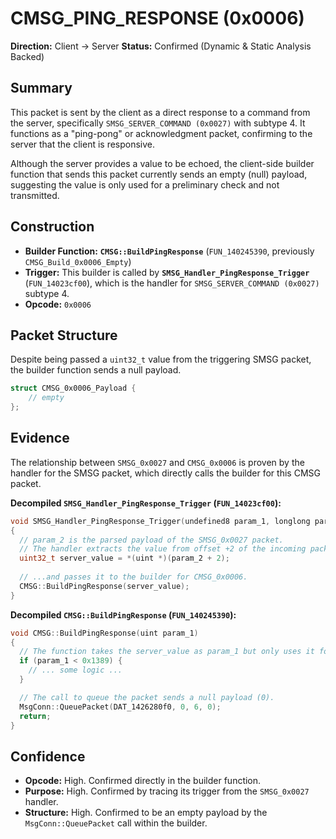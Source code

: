 # CMSG_PING_RESPONSE (0x0006)

**Direction:** Client -> Server
**Status:** Confirmed (Dynamic & Static Analysis Backed)

## Summary

This packet is sent by the client as a direct response to a command from the server, specifically `SMSG_SERVER_COMMAND (0x0027)` with subtype 4. It functions as a "ping-pong" or acknowledgment packet, confirming to the server that the client is responsive.

Although the server provides a value to be echoed, the client-side builder function that sends this packet currently sends an empty (null) payload, suggesting the value is only used for a preliminary check and not transmitted.

## Construction

*   **Builder Function:** **`CMSG::BuildPingResponse`** (`FUN_140245390`, previously `CMSG_Build_0x0006_Empty`)
*   **Trigger:** This builder is called by **`SMSG_Handler_PingResponse_Trigger`** (`FUN_14023cf00`), which is the handler for `SMSG_SERVER_COMMAND (0x0027)` subtype 4.
*   **Opcode:** `0x0006`

## Packet Structure

Despite being passed a `uint32_t` value from the triggering SMSG packet, the builder function sends a null payload.

```cpp
struct CMSG_0x0006_Payload {
    // empty
};
```

## Evidence

The relationship between `SMSG_0x0027` and `CMSG_0x0006` is proven by the handler for the SMSG packet, which directly calls the builder for this CMSG packet.

**Decompiled `SMSG_Handler_PingResponse_Trigger` (`FUN_14023cf00`):**
```c
void SMSG_Handler_PingResponse_Trigger(undefined8 param_1, longlong param_2)
{
  // param_2 is the parsed payload of the SMSG_0x0027 packet.
  // The handler extracts the value from offset +2 of the incoming packet...
  uint32_t server_value = *(uint *)(param_2 + 2);
  
  // ...and passes it to the builder for CMSG_0x0006.
  CMSG::BuildPingResponse(server_value);
}
```

**Decompiled `CMSG::BuildPingResponse` (`FUN_140245390`):**
```c
void CMSG::BuildPingResponse(uint param_1)
{
  // The function takes the server_value as param_1 but only uses it for a check.
  if (param_1 < 0x1389) {
    // ... some logic ...
  }

  // The call to queue the packet sends a null payload (0).
  MsgConn::QueuePacket(DAT_1426280f0, 0, 6, 0);
  return;
}
```

## Confidence

*   **Opcode:** High. Confirmed directly in the builder function.
*   **Purpose:** High. Confirmed by tracing its trigger from the `SMSG_0x0027` handler.
*   **Structure:** High. Confirmed to be an empty payload by the `MsgConn::QueuePacket` call within the builder.